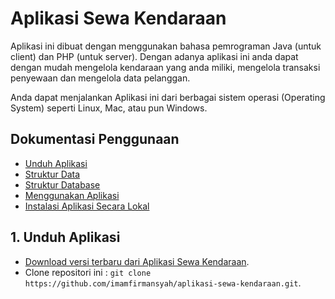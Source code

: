# Aplikasi Sewa Kendaraan

Aplikasi ini dibuat dengan menggunakan bahasa pemrograman Java (untuk client) dan PHP (untuk server).
Dengan adanya aplikasi ini anda dapat dengan mudah mengelola kendaraan yang anda miliki, mengelola transaksi penyewaan dan mengelola data pelanggan.

Anda dapat menjalankan Aplikasi ini dari berbagai sistem operasi (Operating System) seperti Linux, Mac, atau pun Windows.

## Dokumentasi Penggunaan

- [Unduh Aplikasi](#unduh)
- [Struktur Data](#strutur-data)
- [Struktur Database](#struktur-database)
- [Menggunakan Aplikasi](#menggunakan-aplikasi)
- [Instalasi Aplikasi Secara Lokal](#menggunakan-local)

## 1. Unduh Aplikasi

- [Download versi terbaru dari Aplikasi Sewa Kendaraan](https://github.com/imamfirmansyah/aplikasi-sewa-kendaraan/archive/master.zip).
- Clone repositori ini : `git clone https://github.com/imamfirmansyah/aplikasi-sewa-kendaraan.git`.
